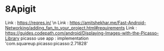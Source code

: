 # 8Apigit
Link : https://reqres.in/ \n
Link : https://amitshekhar.me/Fast-Android-Networking/adding_fan_to_your_project.html#requirements
Link : https://guides.codepath.com/android/Displaying-Images-with-the-Picasso-Library
picasso use app : implementation 'com.squareup.picasso:picasso:2.71828'
